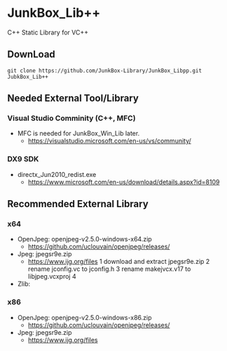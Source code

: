 # JunkBox_Lib++
C++ Static Library for VC++

## DownLoad
```
git clone https://github.com/JunkBox-Library/JunkBox_Libpp.git JubkBox_Lib++
```
## Needed External Tool/Library
### Visual Studio Comminity (C++, MFC)
* MFC is needed for JunkBox_Win_Lib later.
   * https://visualstudio.microsoft.com/en-us/vs/community/
### DX9 SDK
* directx_Jun2010_redist.exe
   * https://www.microsoft.com/en-us/download/details.aspx?id=8109
## Recommended External Library
### x64
* OpenJpeg: openjpeg-v2.5.0-windows-x64.zip
  * https://github.com/uclouvain/openjpeg/releases/
* Jpeg: jpegsr9e.zip
  * https://www.ijg.org/files
  1 download and extract jpegsr9e.zip
  2 rename jconfig.vc to jconfig.h
  3 rename makejvcx.v17 to libjpeg.vcxproj
  4
* Zlib:
### x86
* OpenJpeg: openjpeg-v2.5.0-windows-x86.zip
  * https://github.com/uclouvain/openjpeg/releases/
* Jpeg: jpegsr9e.zip 
  * https://www.ijg.org/files
